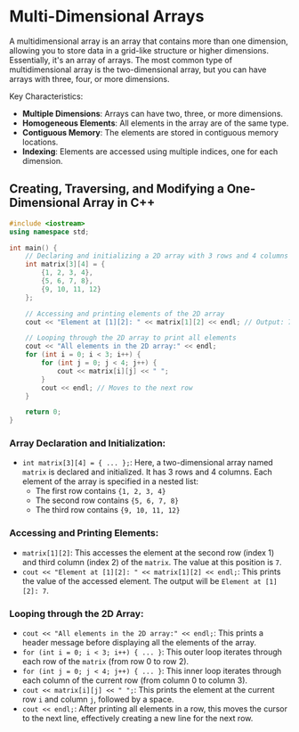 # Multi-Dimensional Arrays
A multidimensional array is an array that contains more than one dimension, allowing you to store data in a grid-like structure or higher dimensions. Essentially, it's an array of arrays. The most common type of multidimensional array is the two-dimensional array, but you can have arrays with three, four, or more dimensions.

Key Characteristics:
- **Multiple Dimensions**: Arrays can have two, three, or more dimensions.
- **Homogeneous Elements**: All elements in the array are of the same type.
- **Contiguous Memory**: The elements are stored in contiguous memory locations.
- **Indexing**: Elements are accessed using multiple indices, one for each dimension.

## Creating, Traversing, and Modifying a One-Dimensional Array in C++
```cpp
#include <iostream>
using namespace std;

int main() {
    // Declaring and initializing a 2D array with 3 rows and 4 columns
    int matrix[3][4] = {
        {1, 2, 3, 4},
        {5, 6, 7, 8},
        {9, 10, 11, 12}
    };

    // Accessing and printing elements of the 2D array
    cout << "Element at [1][2]: " << matrix[1][2] << endl; // Output: 7

    // Looping through the 2D array to print all elements
    cout << "All elements in the 2D array:" << endl;
    for (int i = 0; i < 3; i++) {
        for (int j = 0; j < 4; j++) {
            cout << matrix[i][j] << " ";
        }
        cout << endl; // Moves to the next row
    }

    return 0;
}
```
### Array Declaration and Initialization:
- `int matrix[3][4] = { ... };`: Here, a two-dimensional array named `matrix` is declared and initialized. It has 3 rows and 4 columns. Each element of the array is specified in a nested list:
    * The first row contains `{1, 2, 3, 4}`
    * The second row contains `{5, 6, 7, 8}`
    * The third row contains `{9, 10, 11, 12}`
### Accessing and Printing Elements:
- `matrix[1][2]`: This accesses the element at the second row (index 1) and third column (index 2) of the `matrix`. The value at this position is `7`.
- `cout << "Element at [1][2]: " << matrix[1][2] << endl;`: This prints the value of the accessed element. The output will be `Element at [1][2]: 7`.
### Looping through the 2D Array:
- `cout << "All elements in the 2D array:" << endl;`: This prints a header message before displaying all the elements of the array.
- `for (int i = 0; i < 3; i++) { ... }`: This outer loop iterates through each row of the `matrix` (from row 0 to row 2).
- `for (int j = 0; j < 4; j++) { ... }`: This inner loop iterates through each column of the current row (from column 0 to column 3).
- `cout << matrix[i][j] << " ";`: This prints the element at the current row `i` and column `j`, followed by a space.
- `cout << endl;`: After printing all elements in a row, this moves the cursor to the next line, effectively creating a new line for the next row.
